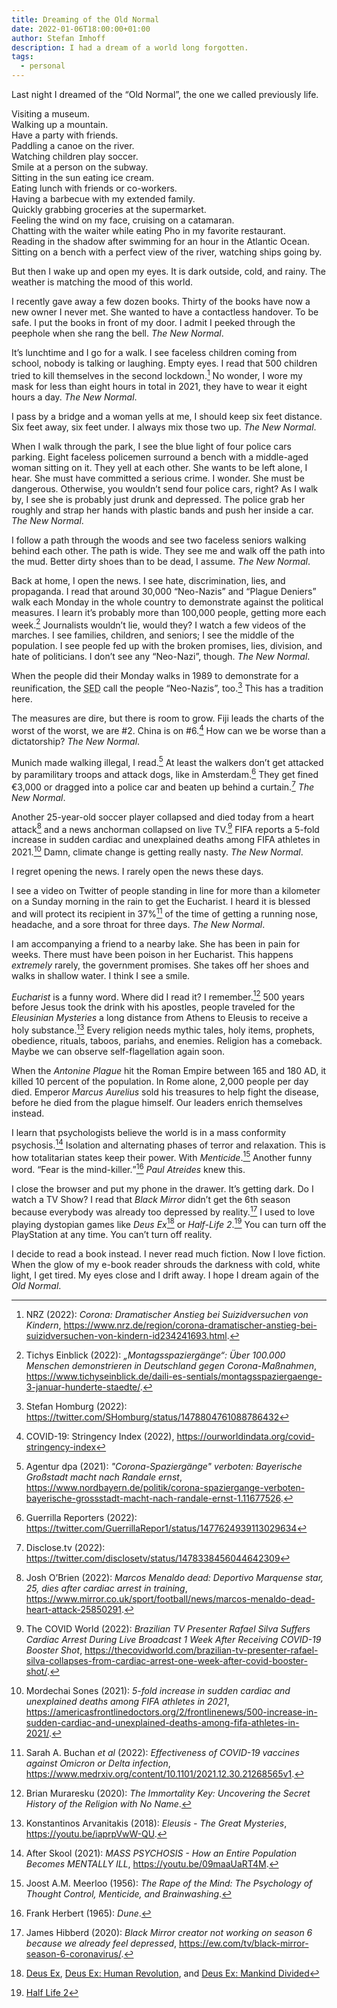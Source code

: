 ```yaml
---
title: Dreaming of the Old Normal
date: 2022-01-06T18:00:00+01:00
author: Stefan Imhoff
description: I had a dream of a world long forgotten.
tags:
  - personal
---
```


Last night I dreamed of the “Old Normal”, the one we called previously life.

Visiting a museum. \
Walking up a mountain. \
Have a party with friends. \
Paddling a canoe on the river. \
Watching children play soccer. \
Smile at a person on the subway. \
Sitting in the sun eating ice cream. \
Eating lunch with friends or co-workers. \
Having a barbecue with my extended family. \
Quickly grabbing groceries at the supermarket. \
Feeling the wind on my face, cruising on a catamaran. \
Chatting with the waiter while eating Pho in my favorite restaurant. \
Reading in the shadow after swimming for an hour in the Atlantic Ocean. \
Sitting on a bench with a perfect view of the river, watching ships going by.

But then I wake up and open my eyes. It is dark outside, cold, and rainy. The weather is matching the mood of this world.

I recently gave away a few dozen books. Thirty of the books have now a new owner I never met. She wanted to have a contactless handover. To be safe. I put the books in front of my door. I admit I peeked through the peephole when she rang the bell. _The New Normal_.

It’s lunchtime and I go for a walk. I see faceless children coming from school, nobody is talking or laughing. Empty eyes. I read that 500 children tried to kill themselves in the second lockdown.[^nrz2022gq] No wonder, I wore my mask for less than eight hours in total in 2021, they have to wear it eight hours a day. _The New Normal_.

I pass by a bridge and a woman yells at me, I should keep six feet distance. Six feet away, six feet under. I always mix those two up. _The New Normal_.

When I walk through the park, I see the blue light of four police cars parking. Eight faceless policemen surround a bench with a middle-aged woman sitting on it. They yell at each other. She wants to be left alone, I hear. She must have committed a serious crime. I wonder. She must be dangerous. Otherwise, you wouldn’t send four police cars, right? As I walk by, I see she is probably just drunk and depressed. The police grab her roughly and strap her hands with plastic bands and push her inside a car. _The New Normal_.

I follow a path through the woods and see two faceless seniors walking behind each other. The path is wide. They see me and walk off the path into the mud. Better dirty shoes than to be dead, I assume. _The New Normal_.

Back at home, I open the news. I see hate, discrimination, lies, and propaganda. I read that around 30,000 “Neo-Nazis” and “Plague Deniers” walk each Monday in the whole country to demonstrate against the political measures. I learn it’s probably more than 100,000 people, getting more each week.[^redaktion2022ia] Journalists wouldn’t lie, would they? I watch a few videos of the marches. I see families, children, and seniors; I see the middle of the population. I see people fed up with the broken promises, lies, division, and hate of politicians. I don’t see any “Neo-Nazi”, though. _The New Normal_.

When the people did their Monday walks in 1989 to demonstrate for a reunification, the <abbr title="Socialist Unity Party of Germany">SED</abbr> call the people “Neo-Nazis”, too.[^sed] This has a tradition here.

The measures are dire, but there is room to grow. Fiji leads the charts of the worst of the worst, we are #2. China is on #6.[^stringency] How can we be worse than a dictatorship? _The New Normal_.

Munich made walking illegal, I read.[^dpa2021ra] At least the walkers don’t get attacked by paramilitary troops and attack dogs, like in Amsterdam.[^guerrilla] They get fined €3,000 or dragged into a police car and beaten up behind a curtain.[^disclose] _The New Normal_.

Another 25-year-old soccer player collapsed and died today from a heart attack[^obrien2022hl] and a news anchorman collapsed on live TV.[^world2022zi] FIFA reports a 5-fold increase in sudden cardiac and unexplained deaths among FIFA athletes in 2021.[^sones2021dx] Damn, climate change is getting really nasty. _The New Normal_.

I regret opening the news. I rarely open the news these days.

I see a video on Twitter of people standing in line for more than a kilometer on a Sunday morning in the rain to get the Eucharist. I heard it is blessed and will protect its recipient in 37%[^buchan2022li] of the time of getting a running nose, headache, and a sore throat for three days. _The New Normal_.

I am accompanying a friend to a nearby lake. She has been in pain for weeks. There must have been poison in her Eucharist. This happens _extremely_ rarely, the government promises. She takes off her shoes and walks in shallow water. I think I see a smile.

_Eucharist_ is a funny word. Where did I read it? I remember.[^muraresku2020aa] 500 years before Jesus took the drink with his apostles, people traveled for the _Eleusinian Mysteries_ a long distance from Athens to Eleusis to receive a holy substance.[^konstantinos2018zz] Every religion needs mythic tales, holy items, prophets, obedience, rituals, taboos, pariahs, and enemies. Religion has a comeback. Maybe we can observe self-flagellation again soon.

When the _Antonine Plague_ hit the Roman Empire between 165 and 180 AD, it killed 10 percent of the population. In Rome alone, 2,000 people per day died. Emperor _Marcus Aurelius_ sold his treasures to help fight the disease, before he died from the plague himself. Our leaders enrich themselves instead.

I learn that psychologists believe the world is in a mass conformity psychosis.[^skool2021xw] Isolation and alternating phases of terror and relaxation. This is how totalitarian states keep their power. With _Menticide_.[^meerloo1956hc] Another funny word. <q>Fear is the mind-killer.</q>[^herbert1965bp] _Paul Atreides_ knew this.

I close the browser and put my phone in the drawer. It’s getting dark. Do I watch a TV Show? I read that _Black Mirror_ didn’t get the 6th season because everybody was already too depressed by reality.[^hibberd2020nv] I used to love playing dystopian games like _Deus Ex_[^deusex] or _Half-Life 2_.[^halflife2] You can turn off the PlayStation at any time. You can’t turn off reality.

I decide to read a book instead. I never read much fiction. Now I love fiction. When the glow of my e-book reader shrouds the darkness with cold, white light, I get tired. My eyes close and I drift away. I hope I dream again of the _Old Normal_.

[^nrz2022gq]: NRZ (2022): _Corona: Dramatischer Anstieg bei Suizidversuchen von Kindern_, <https://www.nrz.de/region/corona-dramatischer-anstieg-bei-suizidversuchen-von-kindern-id234241693.html>.
[^stringency]: COVID-19: Stringency Index (2022), <https://ourworldindata.org/covid-stringency-index>
[^redaktion2022ia]: Tichys Einblick (2022): _„Montagsspaziergänge“: Über 100.000 Menschen demonstrieren in Deutschland gegen Corona-Maßnahmen_, <https://www.tichyseinblick.de/daili-es-sentials/montagsspaziergaenge-3-januar-hunderte-staedte/>.
[^sed]: Stefan Homburg (2022): <https://twitter.com/SHomburg/status/1478804761088786432>
[^dpa2021ra]: Agentur dpa (2021): _"Corona-Spaziergänge" verboten: Bayerische Großstadt macht nach Randale ernst_, <https://www.nordbayern.de/politik/corona-spaziergange-verboten-bayerische-grossstadt-macht-nach-randale-ernst-1.11677526>.
[^disclose]: Disclose.tv (2022): <https://twitter.com/disclosetv/status/1478338456044642309>
[^buchan2022li]: Sarah A. Buchan _et al_ (2022): _Effectiveness of COVID-19 vaccines against Omicron or Delta infection_, <https://www.medrxiv.org/content/10.1101/2021.12.30.21268565v1>.
[^guerrilla]: Guerrilla Reporters (2022): <https://twitter.com/GuerrillaRepor1/status/1477624939113029634>
[^sones2021dx]: Mordechai Sones (2021): _5-fold increase in sudden cardiac and unexplained deaths among FIFA athletes in 2021_, <https://americasfrontlinedoctors.org/2/frontlinenews/500-increase-in-sudden-cardiac-and-unexplained-deaths-among-fifa-athletes-in-2021/>.
[^obrien2022hl]: Josh O’Brien (2022): _Marcos Menaldo dead: Deportivo Marquense star, 25, dies after cardiac arrest in training_, <https://www.mirror.co.uk/sport/football/news/marcos-menaldo-dead-heart-attack-25850291>.
[^world2022zi]: The COVID World (2022): _Brazilian TV Presenter Rafael Silva Suffers Cardiac Arrest During Live Broadcast 1 Week After Receiving COVID-19 Booster Shot_, <https://thecovidworld.com/brazilian-tv-presenter-rafael-silva-collapses-from-cardiac-arrest-one-week-after-covid-booster-shot/>.
[^muraresku2020aa]: Brian Muraresku (2020): _The Immortality Key: Uncovering the Secret History of the Religion with No Name_.
[^konstantinos2018zz]: Konstantinos Arvanitakis (2018): _Eleusis - The Great Mysteries_, <https://youtu.be/iaprpVwW-QU>.
[^skool2021xw]: After Skool (2021): _MASS PSYCHOSIS - How an Entire Population Becomes MENTALLY ILL_, <https://youtu.be/09maaUaRT4M>.
[^meerloo1956hc]: Joost A.M. Meerloo (1956): _The Rape of the Mind: The Psychology of Thought Control, Menticide, and Brainwashing_.
[^herbert1965bp]: Frank Herbert (1965): _Dune_.
[^hibberd2020nv]: James Hibberd (2020): _Black Mirror creator not working on season 6 because we already feel depressed_, <https://ew.com/tv/black-mirror-season-6-coronavirus/>.
[^deusex]: [Deus Ex](https://youtu.be/GgFo7j-CtiM), [Deus Ex: Human Revolution](https://youtu.be/Kq5KWLqUewc), and [Deus Ex: Mankind Divided](https://youtu.be/CfV01sTqB68)
[^halflife2]: [Half Life 2](https://youtu.be/ID1dWN3n7q4)
